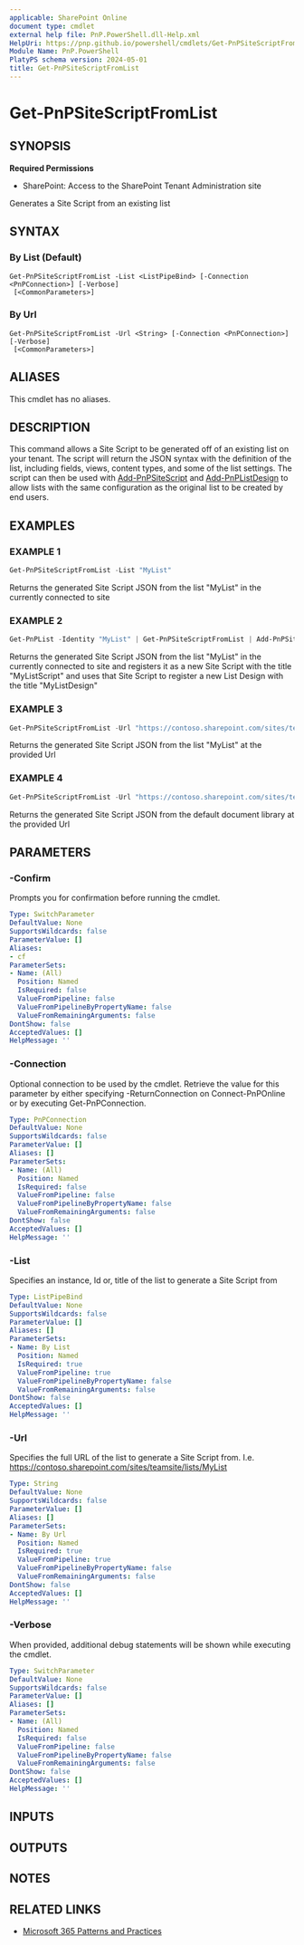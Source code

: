 ```yaml
---
applicable: SharePoint Online
document type: cmdlet
external help file: PnP.PowerShell.dll-Help.xml
HelpUri: https://pnp.github.io/powershell/cmdlets/Get-PnPSiteScriptFromList.html
Module Name: PnP.PowerShell
PlatyPS schema version: 2024-05-01
title: Get-PnPSiteScriptFromList
---
```


# Get-PnPSiteScriptFromList

## SYNOPSIS

**Required Permissions**

* SharePoint: Access to the SharePoint Tenant Administration site

Generates a Site Script from an existing list

## SYNTAX

### By List (Default)

```
Get-PnPSiteScriptFromList -List <ListPipeBind> [-Connection <PnPConnection>] [-Verbose]
 [<CommonParameters>]
```

### By Url

```
Get-PnPSiteScriptFromList -Url <String> [-Connection <PnPConnection>] [-Verbose]
 [<CommonParameters>]
```

## ALIASES

This cmdlet has no aliases.

## DESCRIPTION

This command allows a Site Script to be generated off of an existing list on your tenant. The script will return the JSON syntax with the definition of the list, including fields, views, content types, and some of the list settings. The script can then be used with [Add-PnPSiteScript](Add-PnPSiteScript.md) and [Add-PnPListDesign](Add-PnPListDesign.md) to allow lists with the same configuration as the original list to be created by end users.

## EXAMPLES

### EXAMPLE 1

```powershell
Get-PnPSiteScriptFromList -List "MyList"
```

Returns the generated Site Script JSON from the list "MyList" in the currently connected to site

### EXAMPLE 2

```powershell
Get-PnPList -Identity "MyList" | Get-PnPSiteScriptFromList | Add-PnPSiteScript -Title "MyListScript" | Add-PnPListDesign -Title "MyListDesign"
```

Returns the generated Site Script JSON from the list "MyList" in the currently connected to site and registers it as a new Site Script with the title "MyListScript" and uses that Site Script to register a new List Design with the title "MyListDesign"

### EXAMPLE 3

```powershell
Get-PnPSiteScriptFromList -Url "https://contoso.sharepoint.com/sites/teamsite/lists/MyList"
```

Returns the generated Site Script JSON from the list "MyList" at the provided Url

### EXAMPLE 4

```powershell
Get-PnPSiteScriptFromList -Url "https://contoso.sharepoint.com/sites/teamsite/Shared Documents"
```

Returns the generated Site Script JSON from the default document library at the provided Url

## PARAMETERS

### -Confirm

Prompts you for confirmation before running the cmdlet.

```yaml
Type: SwitchParameter
DefaultValue: None
SupportsWildcards: false
ParameterValue: []
Aliases:
- cf
ParameterSets:
- Name: (All)
  Position: Named
  IsRequired: false
  ValueFromPipeline: false
  ValueFromPipelineByPropertyName: false
  ValueFromRemainingArguments: false
DontShow: false
AcceptedValues: []
HelpMessage: ''
```

### -Connection

Optional connection to be used by the cmdlet. Retrieve the value for this parameter by either specifying -ReturnConnection on Connect-PnPOnline or by executing Get-PnPConnection.

```yaml
Type: PnPConnection
DefaultValue: None
SupportsWildcards: false
ParameterValue: []
Aliases: []
ParameterSets:
- Name: (All)
  Position: Named
  IsRequired: false
  ValueFromPipeline: false
  ValueFromPipelineByPropertyName: false
  ValueFromRemainingArguments: false
DontShow: false
AcceptedValues: []
HelpMessage: ''
```

### -List

Specifies an instance, Id or, title of the list to generate a Site Script from

```yaml
Type: ListPipeBind
DefaultValue: None
SupportsWildcards: false
ParameterValue: []
Aliases: []
ParameterSets:
- Name: By List
  Position: Named
  IsRequired: true
  ValueFromPipeline: true
  ValueFromPipelineByPropertyName: false
  ValueFromRemainingArguments: false
DontShow: false
AcceptedValues: []
HelpMessage: ''
```

### -Url

Specifies the full URL of the list to generate a Site Script from. I.e. https://contoso.sharepoint.com/sites/teamsite/lists/MyList

```yaml
Type: String
DefaultValue: None
SupportsWildcards: false
ParameterValue: []
Aliases: []
ParameterSets:
- Name: By Url
  Position: Named
  IsRequired: true
  ValueFromPipeline: true
  ValueFromPipelineByPropertyName: false
  ValueFromRemainingArguments: false
DontShow: false
AcceptedValues: []
HelpMessage: ''
```

### -Verbose

When provided, additional debug statements will be shown while executing the cmdlet.

```yaml
Type: SwitchParameter
DefaultValue: None
SupportsWildcards: false
ParameterValue: []
Aliases: []
ParameterSets:
- Name: (All)
  Position: Named
  IsRequired: false
  ValueFromPipeline: false
  ValueFromPipelineByPropertyName: false
  ValueFromRemainingArguments: false
DontShow: false
AcceptedValues: []
HelpMessage: ''
```

## INPUTS

## OUTPUTS

## NOTES

## RELATED LINKS

- [Microsoft 365 Patterns and Practices](https://aka.ms/m365pnp)
